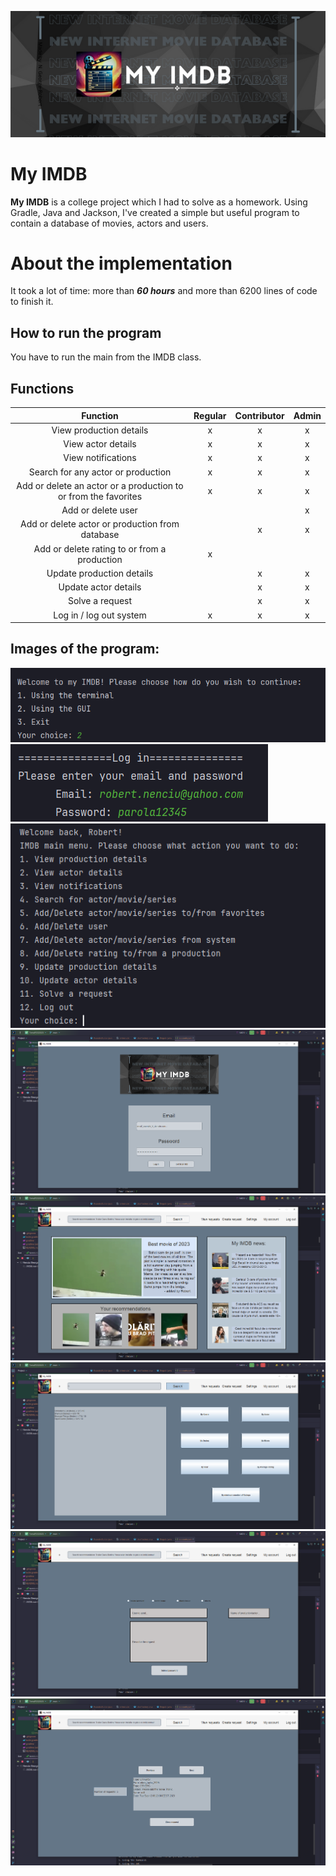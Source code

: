 ![My_IMDB banner](./src/main/java/Assets/images/My_IMDB.png)

# My IMDB

**My IMDB** is a college project which I had to solve as a homework. Using Gradle, Java and Jackson, I've created a simple but useful program to contain a database of movies, actors and users.

# About the implementation

It took a lot of time: more than <b>*60 hours*</b> and more than 6200 lines of code to finish it.

## How to run the program

You have to run the main from the IMDB class.

## Functions

|                             Function                            | Regular | Contributor | Admin |
|:---------------------------------------------------------------:|:-------:|:-----------:|:-----:|
|                     View production details                     |    x    |      x      |   x   |
|                        View actor details                       |    x    |      x      |   x   |
|                        View notifications                       |    x    |      x      |   x   |
|                Search for any actor or production               |    x    |      x      |   x   |
| Add or delete an actor or a production to or from the favorites |    x    |      x      |   x   |
|                        Add or delete user                       |         |             |   x   |
|         Add or delete actor or production from database         |         |      x      |   x   |
|           Add or delete rating to or from a production          |    x    |             |       |
|                    Update production details                    |         |      x      |   x   |
|                       Update actor details                      |         |      x      |   x   |
|                         Solve a request                         |         |      x      |   x   |
|                     Log in / log out system                     |    x    |      x      |   x   |

## Images of the program:

![Start menu](./images/start_menu.png)
![Log in CLI](./images/terminal_log_in.png)
![Menu CLI](./images/menu_cli.png)
![Menu GUI](./images/menu_gui.png)
![Homepage](./images/homepage.png)
![Search](./images/search.png)
![Create request](./images/create_request.png)
![View requests](./images/view_requests.png)
